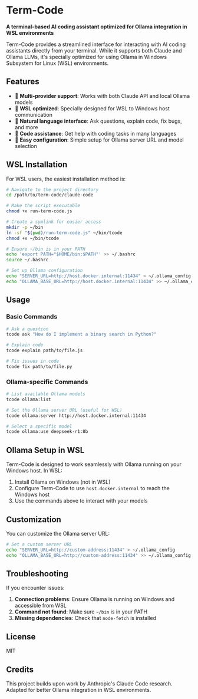 # Term-Code

**A terminal-based AI coding assistant optimized for Ollama integration in WSL environments**

Term-Code provides a streamlined interface for interacting with AI coding assistants directly from your terminal. While it supports both Claude and Ollama LLMs, it's specially optimized for using Ollama in Windows Subsystem for Linux (WSL) environments.

## Features

- 🤖 **Multi-provider support**: Works with both Claude API and local Ollama models
- 🐧 **WSL optimized**: Specially designed for WSL to Windows host communication
- 💬 **Natural language interface**: Ask questions, explain code, fix bugs, and more
- 🔄 **Code assistance**: Get help with coding tasks in many languages
- 🔧 **Easy configuration**: Simple setup for Ollama server URL and model selection

## WSL Installation

For WSL users, the easiest installation method is:

```bash
# Navigate to the project directory
cd /path/to/term-code/claude-code

# Make the script executable
chmod +x run-term-code.js

# Create a symlink for easier access
mkdir -p ~/bin
ln -sf "$(pwd)/run-term-code.js" ~/bin/tcode
chmod +x ~/bin/tcode

# Ensure ~/bin is in your PATH
echo 'export PATH="$HOME/bin:$PATH"' >> ~/.bashrc
source ~/.bashrc

# Set up Ollama configuration
echo "SERVER_URL=http://host.docker.internal:11434" > ~/.ollama_config
echo "OLLAMA_BASE_URL=http://host.docker.internal:11434" >> ~/.ollama_config
```

## Usage

### Basic Commands

```bash
# Ask a question
tcode ask "How do I implement a binary search in Python?"

# Explain code
tcode explain path/to/file.js

# Fix issues in code
tcode fix path/to/file.py
```

### Ollama-specific Commands

```bash
# List available Ollama models
tcode ollama:list

# Set the Ollama server URL (useful for WSL)
tcode ollama:server http://host.docker.internal:11434

# Select a specific model
tcode ollama:use deepseek-r1:8b
```

## Ollama Setup in WSL

Term-Code is designed to work seamlessly with Ollama running on your Windows host. In WSL:

1. Install Ollama on Windows (not in WSL)
2. Configure Term-Code to use `host.docker.internal` to reach the Windows host
3. Use the commands above to interact with your models

## Customization

You can customize the Ollama server URL:

```bash
# Set a custom server URL
echo "SERVER_URL=http://custom-address:11434" > ~/.ollama_config
echo "OLLAMA_BASE_URL=http://custom-address:11434" >> ~/.ollama_config
```

## Troubleshooting

If you encounter issues:

1. **Connection problems**: Ensure Ollama is running on Windows and accessible from WSL
2. **Command not found**: Make sure `~/bin` is in your PATH
3. **Missing dependencies**: Check that `node-fetch` is installed

## License

MIT

## Credits

This project builds upon work by Anthropic's Claude Code research. Adapted for better Ollama integration in WSL environments. 